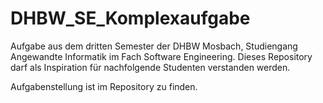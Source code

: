 # DHBW_SE_Komplexaufgabe

Aufgabe aus dem dritten Semester der DHBW Mosbach, Studiengang Angewandte Informatik im Fach Software Engineering.
Dieses Repository darf als Inspiration für nachfolgende Studenten verstanden werden.

Aufgabenstellung ist im Repository zu finden.
